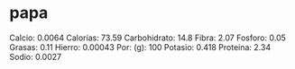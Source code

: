 # papa

Calcio: 0.0064
Calorías: 73.59
Carbohidrato: 14.8
Fibra: 2.07
Fosforo: 0.05
Grasas: 0.11
Hierro: 0.00043
Por: (g): 100
Potasio: 0.418
Proteina: 2.34
Sodio: 0.0027